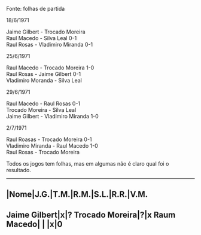 Fonte: folhas de partida

18/6/1971

Jaime Gilbert - Trocado Moreira \
Raul Macedo - Silva Leal 0-1\
Raul Rosas - Vladimiro Miranda 0-1

25/6/1971

Raul Macedo - Trocado Moreira 1-0\
Raul Rosas - Jaime Gilbert 0-1\
Vladimiro Moranda - Silva Leal

29/6/1971

Raul Macedo - Raul Rosas 0-1\
Trocado Moreira - Silva Leal\
Jaime Gilbert - Vladimiro Miranda 1-0

2/7/1971

Raul Roasas - Trocado Moreira 0-1\
Vladimiro Miranda - Raul Macedo 1-0\
Raul Rosas - Trocado Moreira 

Todos os jogos tem folhas, mas em algumas não é claro qual foi o resultado.

---------------------------------------------
|Nome|J.G.|T.M.|R.M.|S.L.|R.R.|V.M.
---------------------------------------------
Jaime Gilbert|x|?
Trocado Moreira|?|x
Raum Macedo| | |x|0
------------------------------------------
